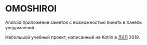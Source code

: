 # OMOSHIROI

Android приложение заметок с возможностью пинить в панель уведомлений.

Небольшой учебный проект, написанный на Kotlin в [ЛКЛ](https://sicamp.ru) 2019.
